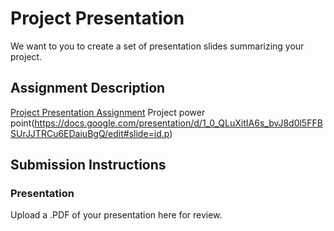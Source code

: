 # Project Presentation
We want to you to create a set of presentation slides summarizing your project.

## Assignment Description
[Project Presentation Assignment](https://education.launchcode.org/liftoff/modules/assignments/project-presentation)
Project power point(https://docs.google.com/presentation/d/1_0_QLuXitIA6s_bvJ8d0l5FFBSUrJJTRCu6EDaiuBgQ/edit#slide=id.p)
## Submission Instructions

### Presentation
Upload a .PDF of your presentation here for review.
